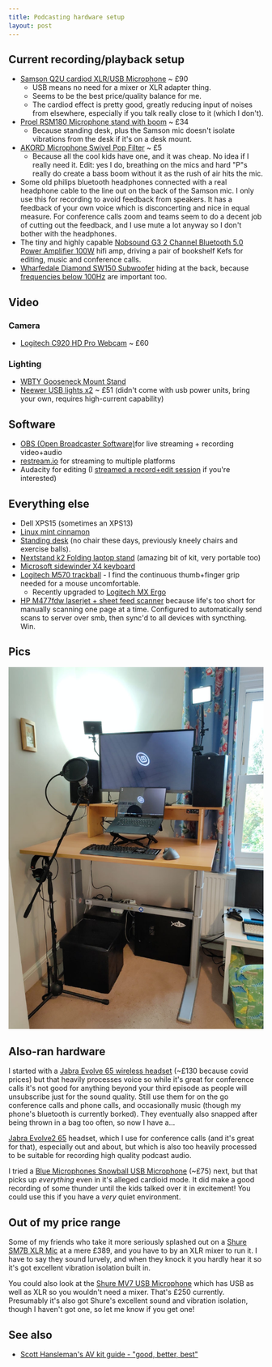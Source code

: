 ```yaml
---
title: Podcasting hardware setup
layout: post
---
```


## Current recording/playback setup

* [Samson Q2U cardiod XLR/USB Microphone](https://www.amazon.co.uk/gp/product/B001R747SG/) ~ £90
	* USB means no need for a mixer or XLR adapter thing.
	* Seems to be the best price/quality balance for me.
	* The cardiod effect is pretty good, greatly reducing input of noises from elsewhere, especially if you talk really close to it (which I don't).
* [Proel RSM180 Microphone stand with boom](https://www.amazon.co.uk/gp/product/B002AI880O/) ~ £34
	* Because standing desk, plus the Samson mic doesn't isolate vibrations from the desk if it's on a desk mount.
* [AKORD Microphone Swivel Pop Filter](https://www.amazon.co.uk/gp/product/B008AOH1O6/) ~ £5
	* Because all the cool kids have one, and it was cheap. No idea if I really need it. Edit: yes I do, breathing on the mics and hard "P"s really do create a bass boom without it as the rush of air hits the mic.
* Some old philips bluetooth headphones connected with a real headphone cable to the line out on the back of the Samson mic. I only use this for recording to avoid feedback from speakers. It has a feedback of your own voice which is disconcerting and nice in equal measure. For conference calls zoom and teams seem to do a decent job of cutting out the feedback, and I use mute a lot anyway so I don't bother with the headphones.
* The tiny and highly capable [Nobsound G3 2 Channel Bluetooth 5.0 Power Amplifier 100W](https://www.amazon.co.uk/gp/product/B07QQ47RTZ/) hifi amp, driving a pair of bookshelf Kefs for editing, music and conference calls.
* [Wharfedale Diamond SW150 Subwoofer](https://www.amazon.co.uk/gp/product/B0036EEOSQ) hiding at the back, because [frequencies below 100Hz](https://open.spotify.com/playlist/3GTZ7nPFzsoC8F0iaMWDpG?si=074a2d5d6ca84bc9) are important too.

## Video

### Camera

* [Logitech C920 HD Pro Webcam](https://www.amazon.co.uk/gp/product/B006A2Q81M/) ~ £60

### Lighting

* [WBTY Gooseneck Mount Stand](https://www.amazon.co.uk/gp/product/B08LNK7PGL)
* [Neewer USB lights x2](https://www.amazon.co.uk/gp/product/B07YFY7H7J) ~ £51 (didn't come with usb power units, bring your own, requires high-current capability)

## Software

* [OBS (Open Broadcaster Software)](https://obsproject.com/)for live streaming + recording video+audio
* [restream.io](https://restream.io/) for streaming to multiple platforms
* Audacity for editing (I [streamed a record+edit session](https://www.youtube.com/watch?v=5KBFcuRWQ5s&t=1107s) if you're interested)

## Everything else

* Dell XPS15 (sometimes an XPS13)
* [Linux mint cinnamon](https://linuxmint.com/edition.php?id=288)
* [Standing desk](https://www.amazon.co.uk/gp/product/B00FOQD9EO) (no chair these days, previously kneely chairs and exercise balls).
* [Nextstand k2 Folding laptop stand](https://www.amazon.co.uk/gp/product/B01HHYQBB8) (amazing bit of kit, very portable too)
* [Microsoft sidewinder X4 keyboard](https://www.amazon.co.uk/Microsoft-JQD-00006-Sidewinder-X4-Keyboard/dp/B0037KLSS8)
* [Logitech M570 trackball](https://www.amazon.co.uk/gp/product/B0042BBR2S) - I find the continuous thumb+finger grip needed for a mouse uncomfortable.
  * Recently upgraded to [Logitech MX Ergo](https://www.amazon.co.uk/gp/product/B074W227RK)
* [HP M477fdw laserjet + sheet feed scanner](https://www.amazon.co.uk/gp/product/B0151VIQLW) because life's too short for manually scanning one page at a time. Configured to automatically send scans to server over smb, then sync'd to all devices with syncthing. Win.

## Pics

![photo of standing desk](/images/blog/desk.jpg)

## Also-ran hardware

I started with a [Jabra Evolve 65 wireless headset](https://www.amazon.co.uk/gp/product/B074BPJRBW/) (~£130 because covid prices) but that heavily processes voice so while it's great for conference calls it's not good for anything beyond your third episode as people will unsubscribe just for the sound quality. Still use them for on the go conference calls and phone calls, and occasionally music (though my phone's bluetooth is currently borked). They eventually also snapped after being thrown in a bag too often, so now I have a...

[Jabra Evolve2 65](https://www.amazon.co.uk/gp/product/B086M57V71) headset, which I use for conference calls (and it's great for that), especially out and about, but which is also too heavily processed to be suitable for recording high quality podcast audio.

I tried a [Blue Microphones Snowball USB Microphone](https://www.amazon.co.uk/gp/product/B002OO18NS/) (~£75) next, but that picks up *everything* even in it's alleged cardioid mode. It did make a good recording of some thunder until the kids talked over it in excitement! You could use this if you have a *very* quiet environment.

## Out of my price range

Some of my friends who take it more seriously splashed out on a [Shure SM7B XLR Mic](https://www.shure.com/en-GB/products/microphones/sm7b) at a mere £389, and you have to by an XLR mixer to run it. I have to say they sound lurvely, and when they knock it you hardly hear it so it's got excellent vibration isolation built in.

You could also look at the [Shure MV7 USB Microphone](https://www.amazon.co.uk/Shure-MV7-Microphone-Podcasting-Voice-Isolating/dp/B08G7RG9ML) which has USB as well as XLR so you wouldn't need a mixer. That's £250 currently. Presumably it's also got Shure's excellent sound and vibration isolation, though I haven't got one, so let me know if you get one!

## See also

- [Scott Hansleman's AV kit guide - "good, better, best"](https://www.hanselman.com/blog/good-better-best-creating-the-ultimate-remote-worker-webcam-setup-on-a-budget)
